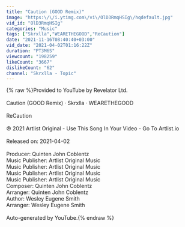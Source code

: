 ```yaml
---
title: "Caution (GOOD Remix)"
image: "https:\/\/i.ytimg.com\/vi\/OlD3RmqHSIg\/hqdefault.jpg"
vid_id: "OlD3RmqHSIg"
categories: "Music"
tags: ["Skrxlla","WEARETHEGOOD","ReCaution"]
date: "2021-11-16T08:40:40+03:00"
vid_date: "2021-04-02T01:16:22Z"
duration: "PT3M6S"
viewcount: "198259"
likeCount: "3667"
dislikeCount: "62"
channel: "Skrxlla - Topic"
---
```

{% raw %}Provided to YouTube by Revelator Ltd.<br /><br />Caution (GOOD Remix) · Skrxlla · WEARETHEGOOD<br /><br />ReCaution<br /><br />℗ 2021 Artlist Original - Use This Song In Your Video - Go To Artlist.io<br /><br />Released on: 2021-04-02<br /><br />Producer: Quinten John Coblentz<br />Music  Publisher: Artlist Original Music<br />Music  Publisher: Artlist Original Music<br />Music  Publisher: Artlist Original Music<br />Music  Publisher: Artlist Original Music<br />Composer: Quinten John Coblentz<br />Arranger: Quinten John Coblentz<br />Author: Wesley Eugene Smith<br />Arranger: Wesley Eugene Smith<br /><br />Auto-generated by YouTube.{% endraw %}
